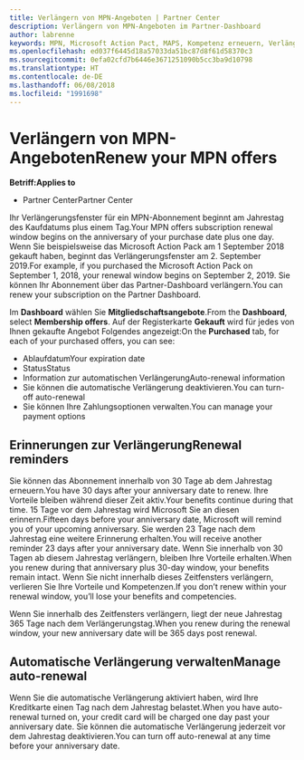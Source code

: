 ```yaml
---
title: Verlängern von MPN-Angeboten | Partner Center
description: Verlängern von MPN-Angeboten im Partner-Dashboard
author: labrenne
keywords: MPN, Microsoft Action Pact, MAPS, Kompetenz erneuern, Verlängerungsdatum
ms.openlocfilehash: ed037f6445d18a57033da51bc87d8f61d58370c3
ms.sourcegitcommit: 0efa02cfd7b6446e3671251090b5cc3ba9d10798
ms.translationtype: HT
ms.contentlocale: de-DE
ms.lasthandoff: 06/08/2018
ms.locfileid: "1991698"
---
```

# <a name="renew-your-mpn-offers"></a><span data-ttu-id="f60af-104">Verlängern von MPN-Angeboten</span><span class="sxs-lookup"><span data-stu-id="f60af-104">Renew your MPN offers</span></span>

**<span data-ttu-id="f60af-105">Betriff:</span><span class="sxs-lookup"><span data-stu-id="f60af-105">Applies to</span></span>**

- <span data-ttu-id="f60af-106">Partner Center</span><span class="sxs-lookup"><span data-stu-id="f60af-106">Partner Center</span></span>

<span data-ttu-id="f60af-107">Ihr Verlängerungsfenster für ein MPN-Abonnement beginnt am Jahrestag des Kaufdatums plus einem Tag.</span><span class="sxs-lookup"><span data-stu-id="f60af-107">Your MPN offers subscription renewal window begins on the anniversary of your purchase date plus one day.</span></span> <span data-ttu-id="f60af-108">Wenn Sie beispielsweise das Microsoft Action Pack am 1 September 2018 gekauft haben, beginnt das Verlängerungsfenster am 2. September 2019.</span><span class="sxs-lookup"><span data-stu-id="f60af-108">For example, if you purchased the Microsoft Action Pack on September 1, 2018, your renewal window begins on September 2, 2019.</span></span> <span data-ttu-id="f60af-109">Sie können Ihr Abonnement über das Partner-Dashboard verlängern.</span><span class="sxs-lookup"><span data-stu-id="f60af-109">You can renew your subscription on the Partner Dashboard.</span></span>

<span data-ttu-id="f60af-110">Im **Dashboard** wählen Sie **Mitgliedschaftsangebote**.</span><span class="sxs-lookup"><span data-stu-id="f60af-110">From the **Dashboard**, select **Membership offers**.</span></span>
<span data-ttu-id="f60af-111">Auf der Registerkarte **Gekauft** wird für jedes von Ihnen gekaufte Angebot Folgendes angezeigt:</span><span class="sxs-lookup"><span data-stu-id="f60af-111">On the **Purchased** tab, for each of your purchased offers, you can see:</span></span>

- <span data-ttu-id="f60af-112">Ablaufdatum</span><span class="sxs-lookup"><span data-stu-id="f60af-112">Your expiration date</span></span>
- <span data-ttu-id="f60af-113">Status</span><span class="sxs-lookup"><span data-stu-id="f60af-113">Status</span></span>
- <span data-ttu-id="f60af-114">Information zur automatischen Verlängerung</span><span class="sxs-lookup"><span data-stu-id="f60af-114">Auto-renewal information</span></span>
- <span data-ttu-id="f60af-115">Sie können die automatische Verlängerung deaktivieren.</span><span class="sxs-lookup"><span data-stu-id="f60af-115">You can turn-off auto-renewal</span></span>
- <span data-ttu-id="f60af-116">Sie können Ihre Zahlungsoptionen verwalten.</span><span class="sxs-lookup"><span data-stu-id="f60af-116">You can manage your payment options</span></span>

## <a name="renewal-reminders"></a><span data-ttu-id="f60af-117">Erinnerungen zur Verlängerung</span><span class="sxs-lookup"><span data-stu-id="f60af-117">Renewal reminders</span></span>

<span data-ttu-id="f60af-118">Sie können das Abonnement innerhalb von 30 Tage ab dem Jahrestag erneuern.</span><span class="sxs-lookup"><span data-stu-id="f60af-118">You have 30 days after your anniversary date to renew.</span></span> <span data-ttu-id="f60af-119">Ihre Vorteile bleiben während dieser Zeit aktiv.</span><span class="sxs-lookup"><span data-stu-id="f60af-119">Your benefits continue during that time.</span></span> <span data-ttu-id="f60af-120">15 Tage vor dem Jahrestag wird Microsoft Sie an diesen erinnern.</span><span class="sxs-lookup"><span data-stu-id="f60af-120">Fifteen days before your anniversary date, Microsoft will remind you of your upcoming anniversary.</span></span> <span data-ttu-id="f60af-121">Sie werden 23 Tage nach dem Jahrestag eine weitere Erinnerung erhalten.</span><span class="sxs-lookup"><span data-stu-id="f60af-121">You will receive another reminder 23 days after your anniversary date.</span></span> <span data-ttu-id="f60af-122">Wenn Sie innerhalb von 30 Tagen ab diesem Jahrestag verlängern, bleiben Ihre Vorteile erhalten.</span><span class="sxs-lookup"><span data-stu-id="f60af-122">When you renew during that anniversary plus 30-day window, your benefits remain intact.</span></span> <span data-ttu-id="f60af-123">Wenn Sie nicht innerhalb dieses Zeitfensters verlängern, verlieren Sie Ihre Vorteile und Kompetenzen.</span><span class="sxs-lookup"><span data-stu-id="f60af-123">If you don’t renew within your renewal window, you’ll lose your benefits and competencies.</span></span>

<span data-ttu-id="f60af-124">Wenn Sie innerhalb des Zeitfensters verlängern, liegt der neue Jahrestag 365 Tage nach dem Verlängerungstag.</span><span class="sxs-lookup"><span data-stu-id="f60af-124">When you renew during the renewal window, your new anniversary date will be 365 days post renewal.</span></span>

## <a name="manage-auto-renewal"></a><span data-ttu-id="f60af-125">Automatische Verlängerung verwalten</span><span class="sxs-lookup"><span data-stu-id="f60af-125">Manage auto-renewal</span></span>

<span data-ttu-id="f60af-126">Wenn Sie die automatische Verlängerung aktiviert haben, wird Ihre Kreditkarte einen Tag nach dem Jahrestag belastet.</span><span class="sxs-lookup"><span data-stu-id="f60af-126">When you have auto-renewal turned on, your credit card will be charged one day past your anniversary date.</span></span> <span data-ttu-id="f60af-127">Sie können die automatische Verlängerung jederzeit vor dem Jahrestag deaktivieren.</span><span class="sxs-lookup"><span data-stu-id="f60af-127">You can turn off auto-renewal at any time before your anniversary date.</span></span>